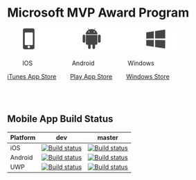 # Microsoft MVP Award Program

<p >
  &ensp;&ensp;&ensp;&ensp; <img alt="platform" src="images/platform.png">
</p>

&ensp;&ensp;&ensp;&ensp;&ensp;IOS&ensp;&ensp;&ensp;&ensp;&ensp;&ensp;&ensp;&ensp;&ensp;&ensp;&ensp;&ensp;&ensp;Android&ensp;&ensp;&ensp;&ensp;&ensp;&ensp;&ensp;&ensp;&ensp;&ensp;&ensp;Windows

<a target="_blank"  href="https://itunes.apple.com/us/app/microsoft-mvp-award/id1231154942?mt=8 ">iTunes App Store</a>&ensp;&ensp;&ensp;&ensp;
<a target="_blank"  href="javascript:void(0)">Play App Store</a>&ensp;&ensp;&ensp;&ensp;
<a target="_blank"  href="https://www.microsoft.com/en-sg/store/p/microsoft-mvp-award-program/9p95296j0xh1">Windows Store</a>


<br/>
<br/>

## Mobile App Build Status

|Platform|dev|master|
| ------------------- | :------------------: | :-----------: |
|iOS|[![Build status](https://build.mobile.azure.com/v0.1/apps/da77d741-da7b-4224-b946-0b905e8253af/branches/dev/badge)](https://mobile.azure.com)|[![Build status](https://build.mobile.azure.com/v0.1/apps/da77d741-da7b-4224-b946-0b905e8253af/branches/master/badge)](https://mobile.azure.com)|
|Android|[![Build status](https://build.mobile.azure.com/v0.1/apps/6963121b-b27c-47ce-affc-09742839a448/branches/dev/badge)](https://mobile.azure.com)|[![Build status](https://build.mobile.azure.com/v0.1/apps/6963121b-b27c-47ce-affc-09742839a448/branches/master/badge)](https://mobile.azure.com)|
|UWP|[![Build status](https://build.mobile.azure.com/v0.1/apps/ee6e488a-ce2d-4134-9b45-f39062fd4de0/branches/dev/badge)](https://mobile.azure.com)|[![Build status](https://build.mobile.azure.com/v0.1/apps/ee6e488a-ce2d-4134-9b45-f39062fd4de0/branches/master/badge)](https://mobile.azure.com)|
